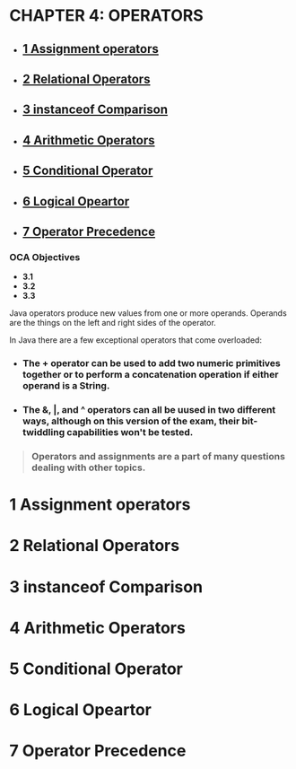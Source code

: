 # CHAPTER 4: OPERATORS

- ## [1 Assignment operators](#1_Assignment_operators)
- ## [2 Relational Operators](#2_Relational_Operators)
- ## [3 instanceof Comparison](#3_instanceof_Comparison)
- ## [4 Arithmetic Operators](#4_Arithmetic_Operators)
- ## [5 Conditional Operator](#5_Conditional_Operator)
- ## [6 Logical Opeartor](#6_Logical_Opeartor)
- ## [7 Operator Precedence](#7_Operator_Precedence)

### OCA Objectives

- **3.1**
- **3.2**
- **3.3**

Java operators produce new values from one or more operands.  Operands are the things on the left and right sides of the operator.

In Java there are a few exceptional operators that come overloaded:

- ### The + operator can be used to add two numeric primitives together or to perform a concatenation operation if either operand is a String.
- ### The &, |, and ^ operators can all be uused in two different ways, although on this version of the exam, their bit-twiddling capabilities won't be tested. 

> ### Operators and assignments are a part of many questions dealing with other topics. 

# <a name="1_Assignment_operators"></a> 1 Assignment operators

# <a name="2_Relational_Operators"></a> 2 Relational Operators

# <a name="3_instanceof_Comparison"></a> 3 instanceof Comparison

# <a name="4_Arithmetic_Operators"></a> 4 Arithmetic Operators

# <a name="5_Conditional_Operator"></a> 5 Conditional Operator

# <a name="6_Logical_Opeartor"></a> 6 Logical Opeartor

# <a name="7_Operator_Precedence"></a> 7 Operator Precedence